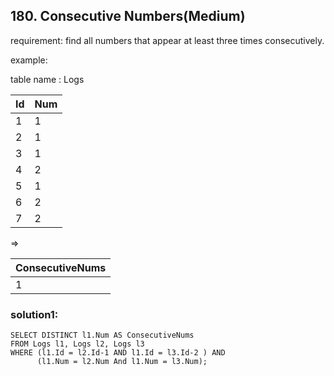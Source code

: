 ## 180. Consecutive Numbers(Medium)

requirement: find all numbers that appear at least three times consecutively.

example:

table name : Logs

| Id | Num |
|----|-----|
| 1  |  1  |
| 2  |  1  |
| 3  |  1  |
| 4  |  2  |
| 5  |  1  |
| 6  |  2  |
| 7  |  2  |

=>

| ConsecutiveNums |
|-----------------|
| 1               |



### solution1:

```
SELECT DISTINCT l1.Num AS ConsecutiveNums
FROM Logs l1, Logs l2, Logs l3
WHERE (l1.Id = l2.Id-1 AND l1.Id = l3.Id-2 ) AND
      (l1.Num = l2.Num And l1.Num = l3.Num);

```

